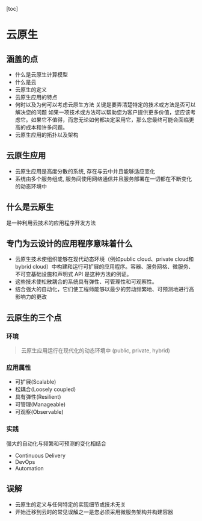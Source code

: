 [toc]

# 云原生

## 涵盖的点

- 什么是云原生计算模型
- 什么是云
- 云原生的定义
- 云原生应用的特点
- 何时以及为何可以考虑云原生方法 关键是要弄清楚特定的技术或方法是否可以解决您的问题 如果一项技术或方法可以帮助您为客户提供更多价值，您应该考虑它。如果它不值得，而您无论如何都决定采用它，那么您最终可能会面临更高的成本和许多问题。
- 云原生应用的拓扑以及架构

## 云原生应用

- 云原生应用是高度分散的系统, 存在与云中并且能够适应变化
- 系统由多个服务组成, 服务间使用网络通信并且服务部署在一切都在不断变化的动态环境中

## 什么是云原生

是一种利用云技术的应用程序开发方法

## 专门为云设计的应用程序意味着什么

- 云原生技术使组织能够在现代动态环境（例如public cloud、private cloud和 bybrid cloud）中构建和运行可扩展的应用程序。容器、服务网格、微服务、不可变基础设施和声明式 API 是这种方法的例证。
- 这些技术使松散耦合的系统具有弹性、可管理性和可观察性。
- 结合强大的自动化，它们使工程师能够以最少的劳动频繁地、可预测地进行高影响力的更改

## 云原生的三个点

### 环境

> 云原生应用运行在现代化的动态环境中 (public, private, hybrid)

### 应用属性

- 可扩展(Scalable)
- 松耦合(Loosely coupled)
- 具有弹性(Resilient)
- 可管理(Manageable)
- 可观察(Observable)

### 实践

强大的自动化与频繁和可预测的变化相结合

- Continuous Delivery
- DevOps
- Automation

## 误解

- 云原生的定义与任何特定的实现细节或技术无关
- 开始迁移到云时的常见误解之一是您必须采用微服务架构并构建容器